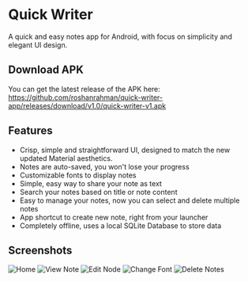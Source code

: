 # Quick Writer
A quick and easy notes app for Android, with focus on simplicity and elegant UI design.

## Download APK
You can get the latest release of the APK here: https://github.com/roshanrahman/quick-writer-app/releases/download/v1.0/quick-writer-v1.apk

## Features
- Crisp, simple and straightforward UI, designed to match the new updated Material aesthetics.
- Notes are auto-saved, you won't lose your progress
- Customizable fonts to display notes
- Simple, easy way to share your note as text
- Search your notes based on title or note content
- Easy to manage your notes, now you can select and delete multiple notes
- App shortcut to create new note, right from your launcher
- Completely offline, uses a local SQLite Database to store data

## Screenshots
![Home](https://github.com/roshanrahman/quick-writer-app/raw/master/assets/screen1.png "Home")
![View Note](https://github.com/roshanrahman/quick-writer-app/raw/master/assets/screen2.png "View Note")
![Edit Node](https://github.com/roshanrahman/quick-writer-app/raw/master/assets/screen3.png "Edit Note")
![Change Font](https://github.com/roshanrahman/quick-writer-app/raw/master/assets/screen4.png "Change Font")
![Delete Notes](https://github.com/roshanrahman/quick-writer-app/raw/master/assets/delete.png "Delete Notes")
